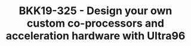 ---
categories:
- bkk19
description: Are you a software engineer and have always wanted to do any of the following,
  but not sure where to start?<br>- Accelerate your software by 30x-40x using hardware<br>-
  Differentiate your product by using custom hardware<br>- Define the exact hardware
  peripheral set you need for your end application&nbsp;<br><br>This course offer
  a survey of the free-to-download resources available to help you get started down
  the path toward creating your own custom hardware on an Ultra96 board.
image: /assets/images/featured-images/bkk19/BKK19-325.png
session_attendee_num: '36'
session_id: BKK19-325
session_room: Session Room 3 (Lotus 10)
session_slot:
  end_time: '2019-04-03 16:50:00'
  start_time: '2019-04-03 16:00:00'
session_speakers:
- speaker_bio: Over 20 years of embedded systems designs many of which are using Linux,
    FPGAs, and ARM processors.
  speaker_company: Avnet
  speaker_image: /assets/images/speakers/bkk19/kevin-keryk.jpg
  speaker_location: Chandler, AZ
  speaker_name: Kevin Keryk
  speaker_position: Technical Marketing Manager for Engineering and Technology
  speaker_username: kevin.keryk
session_track: 96Boards
tag: session
tags:
- IoT and Embedded
title: BKK19-325 - Design your own custom co-processors and acceleration hardware
  with Ultra96
youtube_video_url: https://www.youtube.com/watch?v=TOuP8xaNonU
amazon_s3_presentation_url: https://static.linaro.org/connect/bkk19/presentations/bkk19-325.pdf
amazon_s3_video_url: https://static.linaro.org/connect/bkk19/videos/bkk19-325.mp4
---